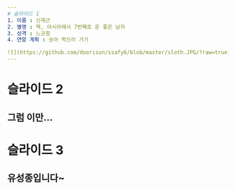 ```yaml
---
# 슬라이드 1
1. 이름 : 신재근 
2. 별명 : 잭, 아시아에서 7번째로 운 좋은 남자
3. 성격 : 느긋함
4. 연말 계획 : 송어 먹으러 가기

![](https://github.com/doorisun/ssafy6/blob/master/sloth.JPG/?raw=true)
---
```

# 슬라이드 2
그럼 이만...
---
# 슬라이드 3
유성종입니다~
---
